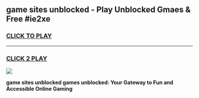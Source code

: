 
## game sites unblocked - Play Unblocked Gmaes & Free #ie2xe
<h3>
<a href="https://premium.freeplayer.one?title=game_sites_unblocked&ref=03M">CLICK TO PLAY</a></h3>
<hr>

<h3>
<a href="https://premium.freeplayer.one?title=game_sites_unblocked&ref=03M">CLICK 2 PLAY</a>
  
</h3>

<a href="https://premium.freeplayer.one?title=game_sites_unblocked&ref=03M"><img src="https://clearcache.store/games.png"></a>


**game sites unblocked games unblocked: Your Gateway to Fun and Accessible Online Gaming**
